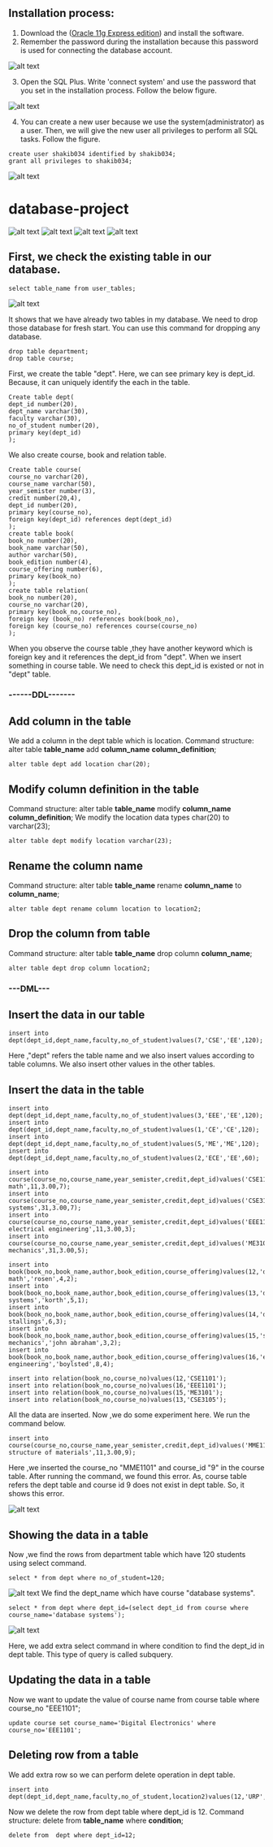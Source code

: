 ## Installation process:
1) Download the ([Oracle 11g Express edition](https://www.oracle.com/database/technologies/xe-prior-release-downloads.html)) and install the software.
2) Remember the password during the installation because this password is used for connecting the database account.

![alt text](https://github.com/shahidul034/BookList_database-project/blob/master/DIAGRAM%20PIC/installation.png)

3) Open the SQL Plus. Write 'connect system' and use the password that you set in the installation process. Follow the below figure.

![alt text](https://github.com/shahidul034/database-project/blob/master/DIAGRAM%20PIC/sqlplus.png)

4) You can create a new user because we use the system(administrator) as a user. Then, we will give the new user all privileges to perform all SQL tasks. Follow the figure.
```
create user shakib034 identified by shakib034;
grant all privileges to shakib034;
```
![alt text](https://github.com/shahidul034/database-project/blob/master/DIAGRAM%20PIC/sqlplus2.png)
# database-project
![alt text](https://github.com/shahidul034/database-project/blob/master/DIAGRAM%20PIC/pic1.png)
![alt text](https://github.com/shahidul034/database-project/blob/master/DIAGRAM%20PIC/p3.png)
![alt text](https://github.com/shahidul034/database-project/blob/master/DIAGRAM%20PIC/P4.png)
![alt text](https://github.com/shahidul034/database-project/blob/master/DIAGRAM%20PIC/p2.png)
## First, we check the existing table in our database.
```
select table_name from user_tables;
```

![alt text](https://github.com/shahidul034/database2k19/blob/main/DIAGRAM%20PIC/show_table_name.png)

It shows that we have already two tables in my database. We need to drop those database for fresh start. You can use this command for dropping any database.
```
drop table department;
drop table course;
```
First, we create the table "dept". Here, we can see primary key is dept_id. Because, it can uniquely identify the each in the table.
```
Create table dept(
dept_id number(20),
dept_name varchar(30),
faculty varchar(30),
no_of_student number(20),
primary key(dept_id)
);
```
We also create course, book  and relation table.
```
Create table course(
course_no varchar(20),
course_name varchar(50),
year_semister number(3),
credit number(20,4),
dept_id number(20),
primary key(course_no),
foreign key(dept_id) references dept(dept_id)
);
create table book(
book_no number(20),
book_name varchar(50),
author varchar(50),
book_edition number(4),
course_offering number(6),
primary key(book_no) 
);
create table relation(
book_no number(20),
course_no varchar(20),
primary key(book_no,course_no),
foreign key (book_no) references book(book_no),
foreign key (course_no) references course(course_no) 
);
```
When you observe the course table ,they have another keyword which is foreign key and it references the dept_id from "dept". When we insert something in course table. We need to check this dept_id is existed or not in "dept" table.

### ------DDL-------
## Add column in the table
We add a column in the dept table which is location.
Command structure: alter table **table_name** add **column_name** **column_definition**;
```
alter table dept add location char(20);
```
## Modify column definition in the table
Command structure: alter table **table_name** modify **column_name** **column_definition**;
We modify the location data types char(20) to varchar(23);
```
alter table dept modify location varchar(23);
```
## Rename the column name
Command structure: alter table **table_name** rename **column_name** to **column_name**;
```
alter table dept rename column location to location2;
```
## Drop the column from table
Command structure: alter table **table_name** drop column **column_name**;
```
alter table dept drop column location2;
```
### ---DML---
## Insert the data in our table
```
insert into dept(dept_id,dept_name,faculty,no_of_student)values(7,'CSE','EE',120);
```
Here ,"dept" refers the table name and we also insert values according to table columns.
We also insert other values in the other tables.

## Insert the data in the table
```
insert into dept(dept_id,dept_name,faculty,no_of_student)values(3,'EEE','EE',120);
insert into dept(dept_id,dept_name,faculty,no_of_student)values(1,'CE','CE',120);
insert into dept(dept_id,dept_name,faculty,no_of_student)values(5,'ME','ME',120);
insert into dept(dept_id,dept_name,faculty,no_of_student)values(2,'ECE','EE',60);

insert into course(course_no,course_name,year_semister,credit,dept_id)values('CSE1101','discreate math',11,3.00,7);
insert into course(course_no,course_name,year_semister,credit,dept_id)values('CSE3105','database systems',31,3.00,7);
insert into course(course_no,course_name,year_semister,credit,dept_id)values('EEE1101','Basic electrical engineering',11,3.00,3);
insert into course(course_no,course_name,year_semister,credit,dept_id)values('ME3101','solid mechanics',31,3.00,5);

insert into book(book_no,book_name,author,book_edition,course_offering)values(12,'discreate math','rosen',4,2);
insert into book(book_no,book_name,author,book_edition,course_offering)values(13,'database systems','korth',5,1);
insert into book(book_no,book_name,author,book_edition,course_offering)values(14,'data_communication','willim stallings',6,3);
insert into book(book_no,book_name,author,book_edition,course_offering)values(15,'solid mechanics','john abraham',3,2);
insert into book(book_no,book_name,author,book_edition,course_offering)values(16,'electrical engineering','boylsted',8,4);

insert into relation(book_no,course_no)values(12,'CSE1101');
insert into relation(book_no,course_no)values(16,'EEE1101');
insert into relation(book_no,course_no)values(15,'ME3101');
insert into relation(book_no,course_no)values(13,'CSE3105');

```
All the data are inserted. Now ,we do some experiment here. We run the command below.

```
insert into course(course_no,course_name,year_semister,credit,dept_id)values('MME1101','Basic structure of materials',11,3.00,9);
```
Here ,we inserted the course_no "MME1101" and course_id "9" in the course table. After running the command, we found this error.
As, course table refers the dept table and course id 9 does not exist in dept table. So, it shows this error.

![alt text](https://github.com/shahidul034/database2k19/blob/main/DIAGRAM%20PIC/error.png)
## Showing the data in a table
Now ,we find the rows from department table which have 120 students using select command.

```
select * from dept where no_of_student=120;
```
![alt text](https://github.com/shahidul034/database2k19/blob/main/DIAGRAM%20PIC/select.png)
We find the dept_name which have course "database systems".
```
select * from dept where dept_id=(select dept_id from course where course_name='database systems');
```
![alt text](https://github.com/shahidul034/database2k19/blob/main/DIAGRAM%20PIC/subquery.png)

Here, we add extra select command in where condition to find the dept_id in dept table. This type of query is called subquery.

## Updating the data in a table
Now we want to update the value of course name from course table where course_no "EEE1101";
```
update course set course_name='Digital Electronics' where course_no='EEE1101';
```
## Deleting row from a table
We add extra row so we can perform delete operation in dept table.
```
insert into dept(dept_id,dept_name,faculty,no_of_student,location2)values(12,'URP','CE',60,'khulna');
```
Now we delete the row from dept table where dept_id is 12.
Command structure: delete from  **table_name** where **condition**;
```
delete from  dept where dept_id=12;
```

